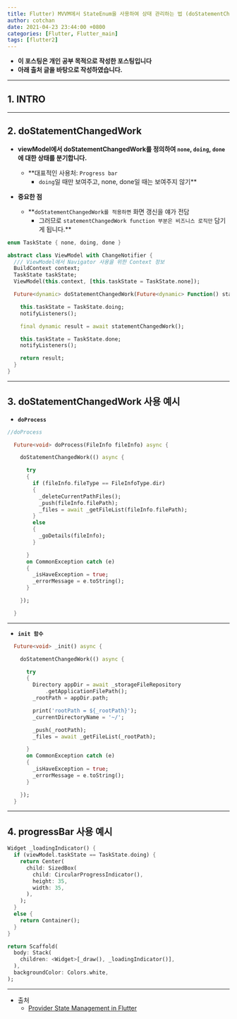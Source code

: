 ```yaml
---
title: Flutter) MVVM에서 StateEnum을 사용하여 상태 관리하는 법 (doStatementChangedWork)
author: cotchan
date: 2021-04-23 23:44:00 +0800
categories: [Flutter, Flutter_main]
tags: [flutter2]   
---
```


+ **이 포스팅은 개인 공부 목적으로 작성한 포스팅입니다**
+ **아래 출처 글을 바탕으로 작성하였습니다.**

---

## 1. INTRO

 

---

## 2. doStatementChangedWork

+ **viewModel에서 doStatementChangedWork를 정의하여 `none`, `doing`, `done`에 대한 상태를 분기합니다.**
  + **대표적인 사용처: `Progress bar`
    + `doing`일 때만 보여주고, none, done일 때는 보여주지 않기**

+ **중요한 점**
  + **`doStatementChangedWork를 적용하면` 화면 갱신을 얘가 전담
    + 그러므로 `statementChangedWork function 부분은 비즈니스 로직만` 담기게 됩니다.**

```dart
enum TaskState { none, doing, done }

abstract class ViewModel with ChangeNotifier {
  /// ViewModel에서 Navigator 사용을 위한 Context 정보
  BuildContext context;
  TaskState taskState;
  ViewModel(this.context, [this.taskState = TaskState.none]);

  Future<dynamic> doStatementChangedWork(Future<dynamic> Function() statementChangedWork) async {

    this.taskState = TaskState.doing;
    notifyListeners();

    final dynamic result = await statementChangedWork();

    this.taskState = TaskState.done;
    notifyListeners();

    return result;
  }
}
```

---

## 3. doStatementChangedWork 사용 예시

+ **`doProcess`**

```dart
//doProcess

  Future<void> doProcess(FileInfo fileInfo) async {

    doStatementChangedWork(() async {

      try
      {
        if (fileInfo.fileType == FileInfoType.dir)
        {
          _deleteCurrentPathFiles();
          _push(fileInfo.filePath);
          _files = await _getFileList(fileInfo.filePath);
        }
        else
        {
          _goDetails(fileInfo);
        }

      }
      on CommonException catch (e)
      {
        _isHaveException = true;
        _errorMessage = e.toString();
      }

    });

  }
```

---

+ **`init 함수`**

```dart
  Future<void> _init() async {

    doStatementChangedWork(() async {

      try
      {
        Directory appDir = await _storageFileRepository
            .getApplicationFilePath();
        _rootPath = appDir.path;

        print('rootPath = ${_rootPath}');
        _currentDirectoryName = '~/';

        _push(_rootPath);
        _files = await _getFileList(_rootPath);

      }
      on CommonException catch (e)
      {
        _isHaveException = true;
        _errorMessage = e.toString();
      }

    });
  }
```

---

## 4. progressBar 사용 예시


```dart
Widget _loadingIndicator() {
  if (viewModel.taskState == TaskState.doing) {
    return Center(
      child: SizedBox(
        child: CircularProgressIndicator(),
        height: 35,
        width: 35,
      ),
    );
  }
  else {
    return Container();
  }
}

return Scaffold(
  body: Stack(
    children: <Widget>[_draw(), _loadingIndicator()],
  ),
  backgroundColor: Colors.white,
);
```

---

+ 출처
  + [Provider State Management in Flutter](https://medium.com/codechai/provider-state-management-in-flutter-d453e73537c5)

